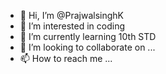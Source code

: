 - 👋 Hi, I’m @PrajwalsinghK
- 👀 I’m interested in coding
- 🌱 I’m currently learning 10th STD
- 💞️ I’m looking to collaborate on ...
- 📫 How to reach me ...

<!---
PrajwalsinghK/PrajwalsinghK is a ✨ special ✨ repository because its `README.md` (this file) appears on your GitHub profile.
You can click the Preview link to take a look at your changes.
--->
